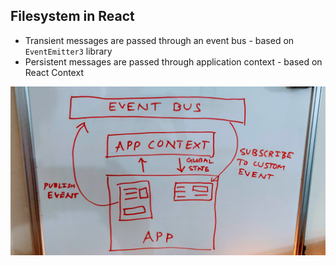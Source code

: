 ## Filesystem in React

- Transient messages are passed through an event bus - based on `EventEmitter3` library
- Persistent messages are passed through application context - based on React Context

![Structure](.github/structure.jpg)
